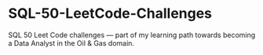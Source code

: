 # SQL-50-LeetCode-Challenges
SQL 50 Leet Code challenges — part of my learning path towards becoming a Data Analyst in the Oil &amp; Gas domain.
